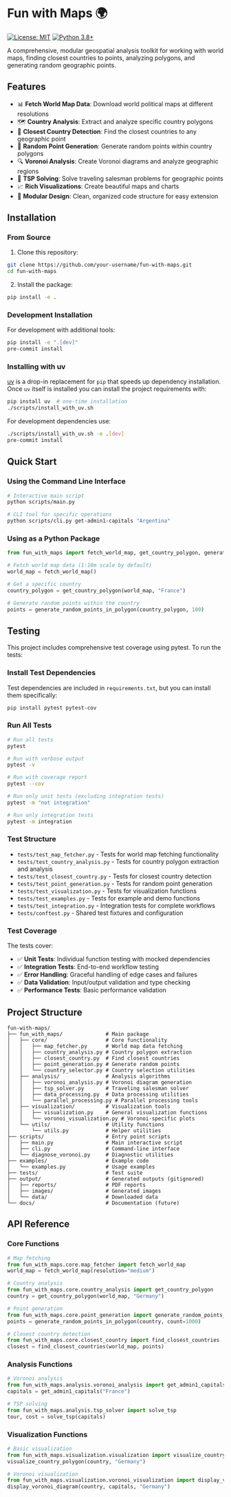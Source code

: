# Fun with Maps 🌍

[![License: MIT](https://img.shields.io/badge/License-MIT-yellow.svg)](https://opensource.org/licenses/MIT)
[![Python 3.8+](https://img.shields.io/badge/python-3.8+-blue.svg)](https://www.python.org/downloads/)

A comprehensive, modular geospatial analysis toolkit for working with world maps, finding closest countries to points, analyzing polygons, and generating random geographic points.

## Features

- 📊 **Fetch World Map Data**: Download world political maps at different resolutions
- 🗺️ **Country Analysis**: Extract and analyze specific country polygons
- 📍 **Closest Country Detection**: Find the closest countries to any geographic point
- 🎯 **Random Point Generation**: Generate random points within country polygons
- 🔍 **Voronoi Analysis**: Create Voronoi diagrams and analyze geographic regions
- 🧭 **TSP Solving**: Solve traveling salesman problems for geographic points
- 📈 **Rich Visualizations**: Create beautiful maps and charts
- 🔧 **Modular Design**: Clean, organized code structure for easy extension

## Installation

### From Source

1. Clone this repository:
```bash
git clone https://github.com/your-username/fun-with-maps.git
cd fun-with-maps
```

2. Install the package:
```bash
pip install -e .
```

### Development Installation

For development with additional tools:
```bash
pip install -e ".[dev]"
pre-commit install
```

### Installing with uv

[uv](https://github.com/astral-sh/uv) is a drop-in replacement for `pip` that
speeds up dependency installation. Once `uv` itself is installed you can install
the project requirements with:

```bash
pip install uv  # one-time installation
./scripts/install_with_uv.sh
```

For development dependencies use:

```bash
./scripts/install_with_uv.sh -e .[dev]
pre-commit install
```

## Quick Start

### Using the Command Line Interface

```bash
# Interactive main script
python scripts/main.py

# CLI tool for specific operations
python scripts/cli.py get-admin1-capitals "Argentina"
```

### Using as a Python Package

```python
from fun_with_maps import fetch_world_map, get_country_polygon, generate_random_points_in_polygon

# Fetch world map data (1:10m scale by default)
world_map = fetch_world_map()

# Get a specific country
country_polygon = get_country_polygon(world_map, "France")

# Generate random points within the country
points = generate_random_points_in_polygon(country_polygon, 100)
```

## Testing

This project includes comprehensive test coverage using pytest. To run the tests:

### Install Test Dependencies

Test dependencies are included in `requirements.txt`, but you can install them specifically:

```bash
pip install pytest pytest-cov
```

### Run All Tests

```bash
# Run all tests
pytest

# Run with verbose output
pytest -v

# Run with coverage report
pytest --cov

# Run only unit tests (excluding integration tests)
pytest -m "not integration"

# Run only integration tests
pytest -m integration
```

### Test Structure

- `tests/test_map_fetcher.py` - Tests for world map fetching functionality
- `tests/test_country_analysis.py` - Tests for country polygon extraction and analysis
- `tests/test_closest_country.py` - Tests for closest country detection
- `tests/test_point_generation.py` - Tests for random point generation
- `tests/test_visualization.py` - Tests for visualization functions
- `tests/test_examples.py` - Tests for example and demo functions
- `tests/test_integration.py` - Integration tests for complete workflows
- `tests/conftest.py` - Shared test fixtures and configuration

### Test Coverage

The tests cover:
- ✅ **Unit Tests**: Individual function testing with mocked dependencies
- ✅ **Integration Tests**: End-to-end workflow testing
- ✅ **Error Handling**: Graceful handling of edge cases and failures
- ✅ **Data Validation**: Input/output validation and type checking
- ✅ **Performance Tests**: Basic performance validation

## Project Structure

```
fun-with-maps/
├── fun_with_maps/              # Main package
│   ├── core/                   # Core functionality
│   │   ├── map_fetcher.py      # World map data fetching
│   │   ├── country_analysis.py # Country polygon extraction
│   │   ├── closest_country.py  # Find closest countries
│   │   ├── point_generation.py # Generate random points
│   │   └── country_selector.py # Country selection utilities
│   ├── analysis/               # Analysis algorithms
│   │   ├── voronoi_analysis.py # Voronoi diagram generation
│   │   ├── tsp_solver.py       # Traveling salesman solver
│   │   ├── data_processing.py  # Data processing utilities
│   │   └── parallel_processing.py # Parallel processing tools
│   ├── visualization/          # Visualization tools
│   │   ├── visualization.py    # General visualization functions
│   │   └── voronoi_visualization.py # Voronoi-specific plots
│   └── utils/                  # Utility functions
│       └── utils.py            # Helper utilities
├── scripts/                    # Entry point scripts
│   ├── main.py                 # Main interactive script
│   ├── cli.py                  # Command-line interface
│   └── diagnose_voronoi.py     # Diagnostic utilities
├── examples/                   # Example code
│   └── examples.py             # Usage examples
├── tests/                      # Test suite
├── output/                     # Generated outputs (gitignored)
│   ├── reports/                # PDF reports
│   ├── images/                 # Generated images
│   └── data/                   # Downloaded data
└── docs/                       # Documentation (future)
```

## API Reference

### Core Functions

```python
# Map fetching
from fun_with_maps.core.map_fetcher import fetch_world_map
world_map = fetch_world_map(resolution="medium")

# Country analysis
from fun_with_maps.core.country_analysis import get_country_polygon
country = get_country_polygon(world_map, "Germany")

# Point generation
from fun_with_maps.core.point_generation import generate_random_points_in_polygon
points = generate_random_points_in_polygon(country, count=1000)

# Closest country detection
from fun_with_maps.core.closest_country import find_closest_countries
closest = find_closest_countries(world_map, points)
```

### Analysis Functions

```python
# Voronoi analysis
from fun_with_maps.analysis.voronoi_analysis import get_admin1_capitals
capitals = get_admin1_capitals("France")

# TSP solving
from fun_with_maps.analysis.tsp_solver import solve_tsp
tour, cost = solve_tsp(capitals)
```

### Visualization Functions

```python
# Basic visualization
from fun_with_maps.visualization.visualization import visualize_country_polygon
visualize_country_polygon(country, "Germany")

# Voronoi visualization
from fun_with_maps.visualization.voronoi_visualization import display_voronoi_diagram
display_voronoi_diagram(country, capitals, "Germany")
```
